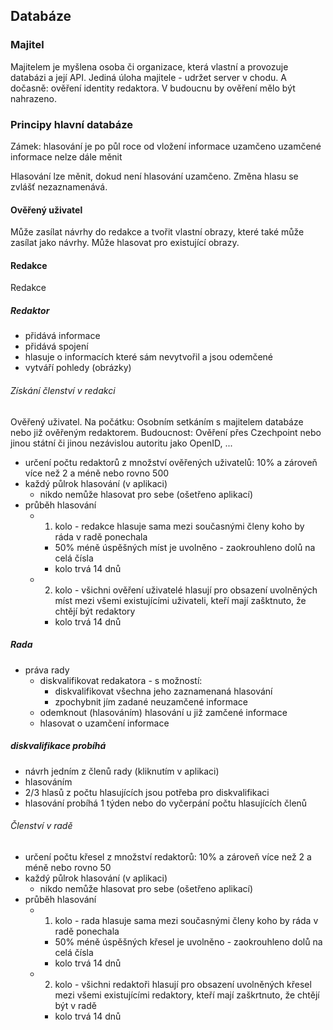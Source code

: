 ## Databáze

### Majitel

Majitelem je myšlena osoba či organizace, která vlastní a provozuje databázi a její API.
Jediná úloha majitele - udržet server v chodu.
A dočasně: ověření identity redaktora. V budoucnu by ověření mělo být nahrazeno.


### Principy hlavní databáze

Zámek:
	hlasování je po půl roce od vložení informace uzamčeno
	uzamčené informace nelze dále měnit
	
Hlasování lze měnit, dokud není hlasování uzamčeno. Změna hlasu se zvlášť nezaznamenává.

#### Ověřený uživatel

Může zasílat návrhy do redakce a tvořit vlastní obrazy, které také může zasílat jako návrhy.
Může hlasovat pro existující obrazy.

#### Redakce

Redakce

##### Redaktor

* přidává informace
* přidává spojení
* hlasuje o informacích které sám nevytvořil a jsou odemčené
* vytváří pohledy (obrázky)

###### Získání členství v redakci

Ověřený uživatel.
Na počátku: Osobním setkáním s majitelem databáze nebo již ověřeným redaktorem.
Budoucnost: Ověření přes Czechpoint nebo jinou státní či jinou nezávislou autoritu jako OpenID, ...

* určení počtu redaktorů z množství ověřených uživatelů: 10% a zároveň více než 2 a méně nebo rovno 500
* každý půlrok hlasování (v aplikaci)
	* nikdo nemůže hlasovat pro sebe (ošetřeno aplikací)
* průběh hlasování
	* 1. kolo - redakce hlasuje sama mezi současnými členy koho by ráda v radě ponechala
		* 50% méně úspěšných míst je uvolněno - zaokrouhleno dolů na celá čísla
		* kolo trvá 14 dnů
	* 2. kolo - všichni ověření uživatelé hlasují pro obsazení uvolněných míst mezi všemi existujícími uživateli, kteří mají zašktnuto, že chtějí být redaktory
		* kolo trvá 14 dnů

##### Rada

* práva rady
	+ diskvalifikovat redakatora - s možností:
		- diskvalifikovat všechna jeho zaznamenaná hlasování
		- zpochybnit jím zadané neuzamčené informace
	+ odemknout (hlasováním) hlasování u již zamčené informace
	+ hlasovat o uzamčení informace

##### diskvalifikace probíhá

* návrh jedním z členů rady (kliknutím v aplikaci)
* hlasováním
* 2/3 hlasů z počtu hlasujících jsou potřeba pro diskvalifikaci
* hlasování probíhá 1 týden nebo do vyčerpání počtu hlasujících členů

###### Členství v radě

* určení počtu křesel z množství redaktorů: 10% a zároveň více než 2 a méně nebo rovno 50
* každý půlrok hlasování (v aplikaci)
	* nikdo nemůže hlasovat pro sebe (ošetřeno aplikací)
* průběh hlasování
	* 1. kolo - rada hlasuje sama mezi současnými členy koho by ráda v radě ponechala
		* 50% méně úspěšných křesel je uvolněno - zaokrouhleno dolů na celá čísla
		* kolo trvá 14 dnů
	* 2. kolo - všichni redaktoři hlasují pro obsazení uvolněných křesel mezi všemi existujícími redaktory, kteří mají zaškrtnuto, že chtějí být v radě
		* kolo trvá 14 dnů
